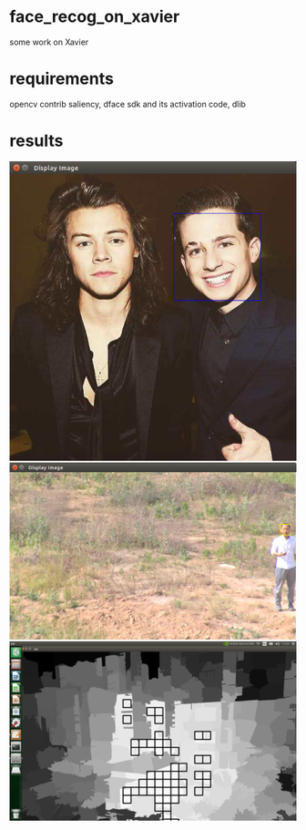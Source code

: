 # face_recog_on_xavier
some work on Xavier
# requirements
opencv contrib saliency, dface sdk and its activation code, dlib
# results
![image](https://github.com/fragilebanana16/face_recog_on_xavier/blob/master/screenshots/dface_find_chalie_puth1.png)
![image](https://github.com/fragilebanana16/face_recog_on_xavier/blob/master/screenshots/dlib_face.png)
![image](https://github.com/fragilebanana16/face_recog_on_xavier/blob/master/screenshots/sal_building_most_pts.png)
